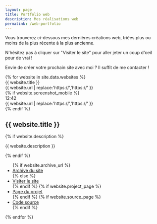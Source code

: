 ```yaml
---
layout: page
title: Portfolio web
description: Mes réalisations web
permalink: /web-portfolio
---
```


Vous trouverez ci-dessous mes dernières créations web, triées plus ou moins de la plus récente à la plus ancienne.

N'hésitez pas à cliquer sur "Visiter le site" pour aller jeter un coup d'oeil pour de vrai !

Envie de créer votre prochain site avec moi ? Il suffit de me contacter !

<div class="websites-showcase">
    {% for website in site.data.websites %}
    <div class="website">
        <div class="preview">
            <div class="desktop">
                <div class="browser">
                    <div class="browser-gui">
                        <div class="browser-window">
                            <div class="browser-tabs">
                                <div class="browser-tab">{{ website.title }}</div>
                                <div class="new-tab"></div>
                            </div>
                            <div class="browser-buttons">
                                <span><i class="fas fa-expand" aria-hidden="true"></i></span>
                                <span><i class="fas fa-times" aria-hidden="true"></i></span>
                            </div>
                        </div>
                        <div class="browser-bar">
                            <i class="fas fa-arrow-left" aria-hidden="true"></i>
                            <i class="fas fa-arrow-right" aria-hidden="true"></i>
                            <i class="fas fa-redo" aria-hidden="true"></i>
                            <div class="browser-address">
                                <span class="browser-url">{{ website.url | replace:'https://','<span class="https">https</span>://' }}</span>
                                <i class="far fa-star" aria-hidden="true"></i>
                            </div>
                            <i class="fas fa-bars" aria-hidden="true"></i>
                        </div>
                    </div>
                    <div class="browser-page" style="background-image: url({{ website.screenshot }})"></div>
                </div>
            </div>
            {% if website.screenshot_mobile %}
            <div class="mobile">
                <div class="browser">
                    <div class="browser-gui">
                        <div class="phone-bar">
                            <i class="fas fa-volume-off" aria-hidden="true"></i>
                            <i class="fas fa-wifi" aria-hidden="true"></i>
                            <i class="fas fa-battery-three-quarters" aria-hidden="true"></i>
                            <span>12:42</span>
                        </div>
                        <div class="browser-bar">
                            <div class="browser-address">
                                <span class="browser-url">{{ website.url | replace:'https://','<span class="https">https</span>://' }}</span>
                            </div>
                            <i class="fas fa-bars" aria-hidden="true"></i>
                        </div>
                    </div>
                    <div class="browser-page" style="background-image: url({{ website.screenshot_mobile }})"></div>
                </div>
            </div>
            {% endif %}
        </div>
        <div class="about">
            <div class="about-text">
                <h2>{{ website.title }}</h2>
                {% if website.description %}
                <p>{{ website.description }}</p>
                {% endif %}
            </div>
            <ul class="about-links">
                {% if website.archive_url %}
                <li><a href="{{ website.archive_url }}"><i class="fas fa-mouse-pointer" aria-hidden="true"></i> Archive du site</a></li>
                {% else %}
                <li><a href="{{ website.url }}"><i class="fas fa-mouse-pointer" aria-hidden="true"></i> Visiter le site</a></li>
                {% endif %}
                {% if website.project_page %}
                <li><a href="{{ website.project_page }}"><i class="fas fa-info-circle" aria-hidden="true"></i> Page du projet</a></li>
                {% endif %}
                {% if website.source_page %}
                <li><a href="{{ website.source_page }}"><i class="fas fa-code-branch" aria-hidden="true"></i> Code source</a></li>
                {% endif %}
            </ul>
        </div>
    </div>
    {% endfor %}
</div>

